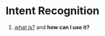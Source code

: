 # Intent Recognition

1. [what is?](https://monkeylearn.com/blog/intent-classification/) and **how can I use it?**
